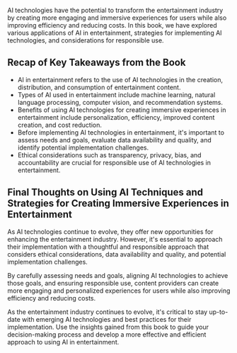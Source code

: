 

AI technologies have the potential to transform the entertainment industry by creating more engaging and immersive experiences for users while also improving efficiency and reducing costs. In this book, we have explored various applications of AI in entertainment, strategies for implementing AI technologies, and considerations for responsible use.

Recap of Key Takeaways from the Book
------------------------------------

* AI in entertainment refers to the use of AI technologies in the creation, distribution, and consumption of entertainment content.
* Types of AI used in entertainment include machine learning, natural language processing, computer vision, and recommendation systems.
* Benefits of using AI technologies for creating immersive experiences in entertainment include personalization, efficiency, improved content creation, and cost reduction.
* Before implementing AI technologies in entertainment, it's important to assess needs and goals, evaluate data availability and quality, and identify potential implementation challenges.
* Ethical considerations such as transparency, privacy, bias, and accountability are crucial for responsible use of AI technologies in entertainment.

Final Thoughts on Using AI Techniques and Strategies for Creating Immersive Experiences in Entertainment
--------------------------------------------------------------------------------------------------------

As AI technologies continue to evolve, they offer new opportunities for enhancing the entertainment industry. However, it's essential to approach their implementation with a thoughtful and responsible approach that considers ethical considerations, data availability and quality, and potential implementation challenges.

By carefully assessing needs and goals, aligning AI technologies to achieve those goals, and ensuring responsible use, content providers can create more engaging and personalized experiences for users while also improving efficiency and reducing costs.

As the entertainment industry continues to evolve, it's critical to stay up-to-date with emerging AI technologies and best practices for their implementation. Use the insights gained from this book to guide your decision-making process and develop a more effective and efficient approach to using AI in entertainment.
